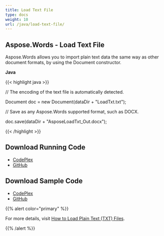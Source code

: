 ```yaml
---
title: Load Text File
type: docs
weight: 10
url: /java/load-text-file/
---
```


## **Aspose.Words - Load Text File**
Aspose.Words allows you to import plain text data the same way as other document formats, by using the Document constructor.

**Java**

{{< highlight java >}}

 // The encoding of the text file is automatically detected.

Document doc = new Document(dataDir + "LoadTxt.txt");

// Save as any Aspose.Words supported format, such as DOCX.

doc.save(dataDir + "AsposeLoadTxt_Out.docx");

{{< /highlight >}}
## **Download Running Code**
- [CodePlex](https://aspose-wordsjavadocx4j.codeplex.com/releases/view/618874)
- [GitHub](https://github.com/aspose-words/Aspose.Words-for-Java/releases/tag/Aspose.Words_Java_for_Docx4j-v1.0.0)
## **Download Sample Code**
- [CodePlex](https://aspose-wordsjavadocx4j.codeplex.com/SourceControl/latest#src/main/java/com/aspose/words/examples/asposefeatures/loadingsavingandconverting/loadtxtfile/AsposeLoadTxtFile.java)
- [GitHub](https://github.com/aspose-words/Aspose.Words-for-Java/tree/master/Plugins/Aspose.Words-for-Java_for_Docx4j/src/main/java/com/aspose/words/examples/asposefeatures/loadingsavingandconverting/loadtxtfile/AsposeLoadTxtFile.java)

{{% alert color="primary" %}} 

For more details, visit [How to Load Plain Text (TXT) Files](/words/java/creating-or-loading-a-document/#creatingorloadingadocument-loadplaintextfiles).

{{% /alert %}}
